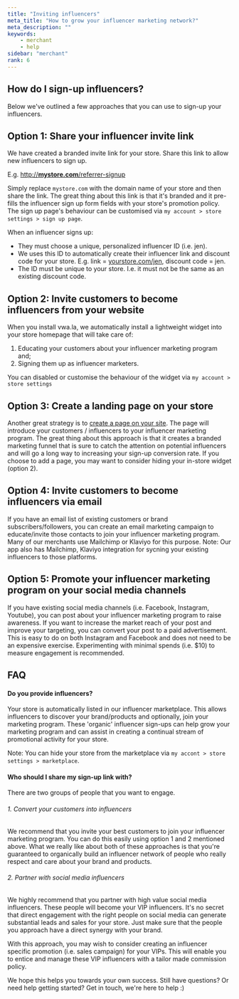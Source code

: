 ```yaml
---
title: "Inviting influencers"
meta_title: "How to grow your influencer marketing network?"
meta_description: ""
keywords:
    - merchant
    - help
sidebar: "merchant"
rank: 6
---
```


## How do I sign-up influencers?

Below we've outlined a few approaches that you can use to sign-up your influencers.

## Option 1: Share your influencer invite link

We have created a branded invite link for your store. Share this link to allow new influencers to sign up.

E.g. [http://**mystore.com**/referrer-signup](http://amt1.myshopify.com/referrer-signup)

Simply replace `mystore.com` with the domain name of your store and then share the link. The great thing about this link is that it's branded and it pre-fills the influencer sign up form fields with your store's promotion policy. The sign up page's behaviour can be customised via `my account > store settings > sign up page`.
  
When an influencer signs up:

-  They must choose a unique, personalized influencer ID (i.e. jen).
-  We uses this ID to automatically create their influencer link and discount code for your store. E.g. link = [yourstore.com/jen](http://mystore.com/jen), discount code = jen.
-  The ID must be unique to your store. I.e. it must not be the same as an existing discount code.

  
## Option 2: Invite customers to become influencers from your website

When you install vwa.la, we automatically install a lightweight widget into your store homepage that will take care of:

1.  Educating your customers about your influencer marketing program and;
2.  Signing them up as influencer marketers.

You can disabled or customise the behaviour of the widget via `my account > store settings`

## Option 3: Create a landing page on your store  
  
Another great strategy is to [create a page on your site](/merchant/adding-a-page-to-your-store/). The page will introduce your customers / influencers to your influencer marketing program. The great thing about this approach is that it creates a branded marketing funnel that is sure to catch the attention on potential influencers and will go a long way to increasing your sign-up conversion rate. If you choose to add a page, you may want to consider hiding your in-store widget (option 2).
  
## Option 4: Invite customers to become influencers via email

If you have an email list of existing customers or brand subscribers/followers, you can create an email marketing campaign to educate/invite those contacts to join your influencer marketing program. Many of our merchants use Mailchimp or Klaviyo for this purpose. Note: Our app also has Mailchimp, Klaviyo integration for sycning your existing influencers to those platforms.

## Option 5: Promote your influencer marketing program on your social media channels

If you have existing social media channels (i.e. Facebook, Instagram, Youtube), you can post about your influencer marketing program to raise awareness. If you want to increase the market reach of your post and improve your targeting, you can convert your post to a paid advertisement. This is easy to do on both Instagram and Facebook and does not need to be an expensive exercise. Experimenting with minimal spends (i.e. $10) to measure engagement is recommended.

FAQ
---

#### Do you provide influencers?

Your store is automatically listed in our influencer marketplace. This allows influencers to discover your brand/products and optionally, join your marketing program. These 'organic' influencer sign-ups can help grow your marketing program and can assist in creating a continual stream of promotional activity for your store.

Note: You can hide your store from the marketplace via `my accont > store settings > marketplace`. 

#### Who should I share my sign-up link with?

There are two groups of people that you want to engage.

###### 1. Convert your customers into influencers

We recommend that you invite your best customers to join your influencer marketing program. You can do this easily using option 1 and 2 mentioned above. What we really like about both of these approaches is that you're guaranteed to organically build an influencer network of people who really respect and care about your brand and products.

###### 2. Partner with social media influencers

We highly recommend that you partner with high value social media influencers. These people will become your VIP influencers. It's no secret that direct engagement with the right people on social media can generate substantial leads and sales for your store. Just make sure that the people you approach have a direct synergy with your brand.

With this approach, you may wish to consider creating an influencer specific promotion (i.e. sales campaign) for your VIPs. This will enable you to entice and manage these VIP influencers with a tailor made commission policy.

  
We hope this helps you towards your own success. Still have questions? Or need help getting started? Get in touch, we're here to help :)